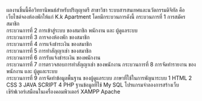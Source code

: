ผลงานชิ้นนี้คือวิทยานิพนธ์สำหรับปริญญาตรี สาขาวิชา ระบบสารสนเทศและนวัตกรรมดิจิทัล 
        คือเว็บไซต์จองห้องพักให้แก่ K.k Apartment โดยมีกระบวนการดังนี้
                กระบวนการที่ 1 การสมัครสมาชิก  
                กระบวนการที่ 2 การเข้าสู่ระบบ ของสมาชิก พนักงาน และ ผู้ดูแลระบบ  
                กระบวนการที่ 3 การจองห้องพัก ของสมาชิก  
                กระบวนการที่ 4 การแจ้งชำระเงิน ของสมาชิก  
                กระบวนการที่ 5 การทำสัญญาเช่า ของสมาชิก  
                กระบวนการที่ 6 การรับแจ้งชำระเงิน ของพนักงาน  
                กระบวนการที่ 7 การตรวจสอบการทำสัญญาเช่า ของพนักงาน 
                กระบวนการที่ 8 การจัดทำรายงาน ของพนักงาน และ ผู้ดูและระบบ  
                กระบวนการที่ 9 การจัดทำข้อมูลพื้นฐาน ของผู้ดูแลระบบ
        ภาษาที่ใช้ในการพัญนาระบบ
                1 HTML
                2 CSS
                3 JAVA SCRIPT
                4 PHP
        ฐานข้อมูลที่ใช้
                My SQL
        โปรแกรมจำลองการสร้างเว็บเซิร์ฟเวอร์เสมือนในเครื่องคอมพิวเตอร์
                XAMPP Apache 
                

